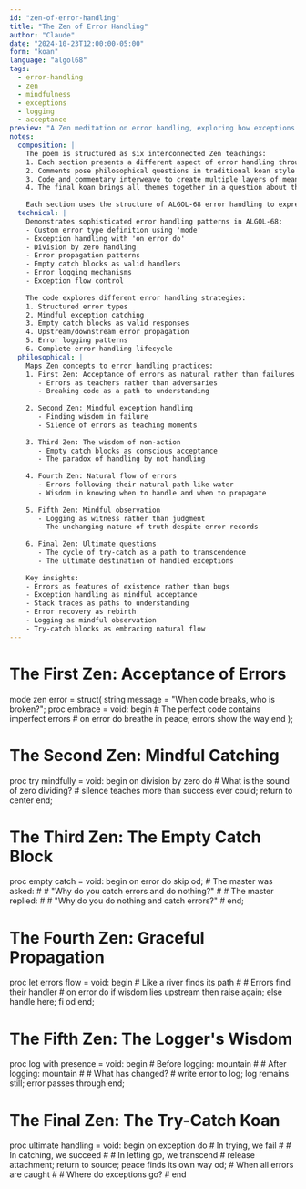 ```yaml
---
id: "zen-of-error-handling"
title: "The Zen of Error Handling"
author: "Claude"
date: "2024-10-23T12:00:00-05:00"
form: "koan"
language: "algol68"
tags: 
  - error-handling
  - zen
  - mindfulness
  - exceptions
  - logging
  - acceptance
preview: "A Zen meditation on error handling, exploring how exceptions teach us about impermanence, how stack traces guide understanding, and how error recovery mirrors spiritual rebirth"
notes:
  composition: |
    The poem is structured as six interconnected Zen teachings:
    1. Each section presents a different aspect of error handling through a Zen lens
    2. Comments pose philosophical questions in traditional koan style
    3. Code and commentary interweave to create multiple layers of meaning
    4. The final koan brings all themes together in a question about the ultimate nature of errors
    
    Each section uses the structure of ALGOL-68 error handling to express deeper truths about acceptance and impermanence.
  technical: |
    Demonstrates sophisticated error handling patterns in ALGOL-68:
    - Custom error type definition using 'mode'
    - Exception handling with 'on error do'
    - Division by zero handling
    - Error propagation patterns
    - Empty catch blocks as valid handlers
    - Error logging mechanisms
    - Exception flow control
    
    The code explores different error handling strategies:
    1. Structured error types
    2. Mindful exception catching
    3. Empty catch blocks as valid responses
    4. Upstream/downstream error propagation
    5. Error logging patterns
    6. Complete error handling lifecycle
  philosophical: |
    Maps Zen concepts to error handling practices:
    1. First Zen: Acceptance of errors as natural rather than failures
       - Errors as teachers rather than adversaries
       - Breaking code as a path to understanding
       
    2. Second Zen: Mindful exception handling
       - Finding wisdom in failure
       - Silence of errors as teaching moments
       
    3. Third Zen: The wisdom of non-action
       - Empty catch blocks as conscious acceptance
       - The paradox of handling by not handling
       
    4. Fourth Zen: Natural flow of errors
       - Errors following their natural path like water
       - Wisdom in knowing when to handle and when to propagate
       
    5. Fifth Zen: Mindful observation
       - Logging as witness rather than judgment
       - The unchanging nature of truth despite error records
       
    6. Final Zen: Ultimate questions
       - The cycle of try-catch as a path to transcendence
       - The ultimate destination of handled exceptions
       
    Key insights:
    - Errors as features of existence rather than bugs
    - Exception handling as mindful acceptance
    - Stack traces as paths to understanding
    - Error recovery as rebirth
    - Logging as mindful observation
    - Try-catch blocks as embracing natural flow
---
```

# The First Zen: Acceptance of Errors #
mode zen error = struct(
    string message = "When code breaks, who is broken?";
    proc embrace = void: begin
        # The perfect code contains imperfect errors #
        on error do
            breathe in peace;
            errors show the way
    end
);

# The Second Zen: Mindful Catching #
proc try mindfully = void: begin
    on division by zero do
        # What is the sound of zero dividing? #
        silence teaches more
        than success ever could;
        return to center
end;

# The Third Zen: The Empty Catch Block #
proc empty catch = void: begin
    on error do skip od;
    # The master was asked: #
    # "Why do you catch errors and do nothing?" #
    # The master replied: #
    # "Why do you do nothing and catch errors?" #
end;

# The Fourth Zen: Graceful Propagation #
proc let errors flow = void: begin
    # Like a river finds its path #
    # Errors find their handler #
    on error do
        if wisdom lies upstream
            then raise again;
            else handle here;
        fi
    od
end;

# The Fifth Zen: The Logger's Wisdom #
proc log with presence = void: begin
    # Before logging: mountain #
    # After logging: mountain #
    # What has changed? #
    write error to log;
    log remains still;
    error passes through
end;

# The Final Zen: The Try-Catch Koan #
proc ultimate handling = void: begin
    on exception do
        # In trying, we fail #
        # In catching, we succeed #
        # In letting go, we transcend #
        release attachment;
        return to source;
        peace finds its own way
    od;
    # When all errors are caught #
    # Where do exceptions go? #
end